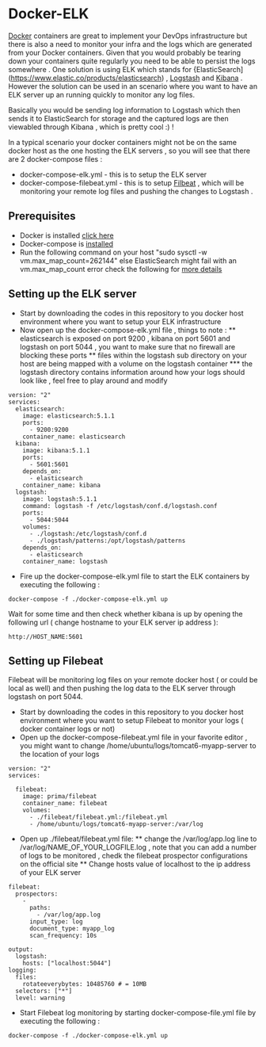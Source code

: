 # Docker-ELK

[Docker](http://www.docker.com) containers are great to implement your DevOps infrastructure but there is also a need to monitor your infra and the logs which are generated from your Docker containers. Given that you would probably be tearing down your containers quite regularly you need to be able to persist the logs somewhere . One solution is using ELK which stands for {ElasticSearch](https://www.elastic.co/products/elasticsearch) , [Logstash](https://www.elastic.co/products/logstash) and [Kibana](https://www.elastic.co/products/kibana)  . However the solution can be used in an scenario where you want to have an ELK server up an running quickly to monitor any log files.

Basically you would be sending log information to Logstash which then sends it to ElasticSearch for storage and the captured logs are then viewabled through Kibana , which is pretty cool :) !

In a typical scenario your docker containers might not be on the same docker host as the one hosting the ELK servers , so you will see that there are 2 docker-compose files :
* docker-compose-elk.yml - this is to setup the ELK server
* docker-compose-filebeat.yml - this is to setup [Filbeat](https://www.elastic.co/products/beats/filebeat) , which will be monitoring your remote log files and pushing the changes to Logstash .



## Prerequisites

* Docker is installed [click here](http://javedmandary.blogspot.com/2017/01/install-docker-in-2-commands-on-ubuntu.html)
* Docker-compose is [installed](https://docs.docker.com/compose/install/) 
* Run the following command on your host "sudo sysctl -w vm.max_map_count=262144" else ElasticSearch might fail with an vm.max_map_count error check the following for [more details](https://github.com/docker-library/elasticsearch/issues/111)


## Setting up the ELK server

* Start by downloading the codes in this repository to you docker host environment where you want to setup your ELK infrastructure 
* Now open up the docker-compose-elk.yml file , things to note :
** elasticsearch is exposed on port 9200 , kibana on port 5601 and logstash on port 5044 , you want to make sure that no firewall are blocking these ports
** files within the logstash sub directory on your host are being mapped with a volume on the logstash container
*** the logstash directory contains information around how your logs should look like , feel free to play around and modify

```
version: "2"
services:
  elasticsearch:
    image: elasticsearch:5.1.1
    ports: 
      - 9200:9200
    container_name: elasticsearch
  kibana:
    image: kibana:5.1.1
    ports:
      - 5601:5601
    depends_on:
      - elasticsearch
    container_name: kibana
  logstash:
    image: logstash:5.1.1
    command: logstash -f /etc/logstash/conf.d/logstash.conf
    ports:
      - 5044:5044
    volumes:
      - ./logstash:/etc/logstash/conf.d
      - ./logstash/patterns:/opt/logstash/patterns
    depends_on:
      - elasticsearch
    container_name: logstash
```

* Fire up the docker-compose-elk.yml file to start the ELK containers by executing the following :

```
docker-compose -f ./docker-compose-elk.yml up
```

Wait for some time and then check whether kibana is up by opening the following url ( change hostname to your ELK server ip address ):
```
http://HOST_NAME:5601
```


## Setting up Filebeat 

Filebeat will be monitoring log files on your remote docker host ( or could be local as well) and then pushing the log data to the ELK server through logstash on port 5044.

* Start by downloading the codes in this repository to you docker host environment where you want to setup Filebeat to monitor your logs ( docker container logs or not)
* Open up the docker-compose-filebeat.yml file in your favorite editor , you might want to change /home/ubuntu/logs/tomcat6-myapp-server to the location of your logs 

```
version: "2"
services:

  filebeat:
    image: prima/filebeat
    container_name: filebeat
    volumes:
      - ./filebeat/filebeat.yml:/filebeat.yml
      - /home/ubuntu/logs/tomcat6-myapp-server:/var/log
```

* Open up ./filebeat/filebeat.yml file:
** change the /var/log/app.log line to /var/log/NAME_OF_YOUR_LOGFILE.log , note that you can add a number of logs to be monitored , chedk the filebeat prospector configurations on the official site
** Change hosts value of localhost to the ip address of your ELK server

```
filebeat:
  prospectors:
    -
      paths:
        - /var/log/app.log
      input_type: log
      document_type: myapp_log
      scan_frequency: 10s
   
output:
  logstash:
    hosts: ["localhost:5044"]
logging:
  files:
    rotateeverybytes: 10485760 # = 10MB
  selectors: ["*"]
  level: warning
```

* Start Filebeat log monitoring  by starting docker-compose-file.yml file by executing the following :

```
docker-compose -f ./docker-compose-elk.yml up
```
